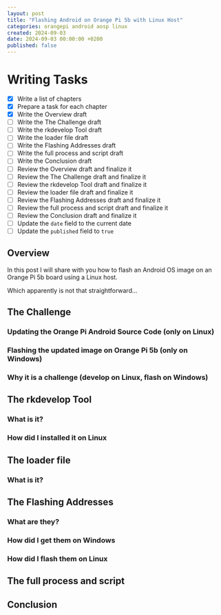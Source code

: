 ```yaml
---
layout: post
title: "Flashing Android on Orange Pi 5b with Linux Host"
categories: orangepi android aosp linux
created: 2024-09-03
date: 2024-09-03 00:00:00 +0200
published: false
---
```

# Writing Tasks
- [x] Write a list of chapters
- [x] Prepare a task for each chapter
- [x] Write the Overview draft
- [ ] Write the The Challenge draft
- [ ] Write the rkdevelop Tool draft
- [ ] Write the loader file draft
- [ ] Write the Flashing Addresses draft
- [ ] Write the full process and script draft
- [ ] Write the Conclusion draft
- [ ] Review the Overview draft and finalize it
- [ ] Review the The Challenge draft and finalize it
- [ ] Review the rkdevelop Tool draft and finalize it
- [ ] Review the loader file draft and finalize it
- [ ] Review the Flashing Addresses draft and finalize it
- [ ] Review the full process and script draft and finalize it
- [ ] Review the Conclusion draft and finalize it
- [ ] Update the `date` field to the current date
- [ ] Update the `published` field to `true`

## Overview
In this post I will share with you how to flash an Android OS image on an Orange Pi 5b board using a Linux host.

Which apparently is not that straightforward...

## The Challenge
### Updating the Orange Pi Android Source Code (only on Linux)
### Flashing the updated image on Orange Pi 5b (only on Windows)
### Why it is a challenge (develop on Linux, flash on Windows)

## The rkdevelop Tool
### What is it?
### How did I installed it on Linux

## The loader file
### What is it?

## The Flashing Addresses
### What are they?
### How did I get them on Windows
### How did I flash them on Linux

## The full process and script

## Conclusion